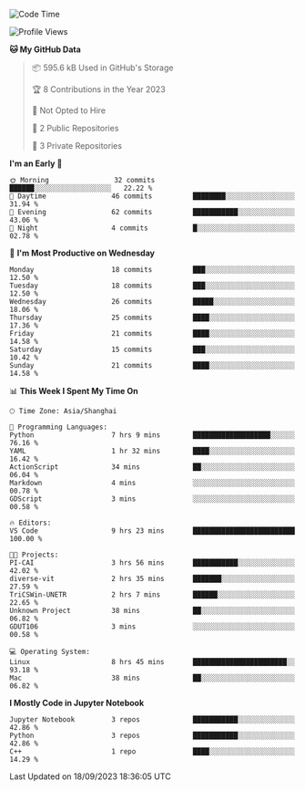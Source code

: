 <!--START_SECTION:waka-->
![Code Time](http://img.shields.io/badge/Code%20Time-381%20hrs%2037%20mins-blue)

![Profile Views](http://img.shields.io/badge/Profile%20Views-1-blue)

**🐱 My GitHub Data** 

> 📦 595.6 kB Used in GitHub's Storage 
 > 
> 🏆 8 Contributions in the Year 2023
 > 
> 🚫 Not Opted to Hire
 > 
> 📜 2 Public Repositories 
 > 
> 🔑 3 Private Repositories 
 > 
**I'm an Early 🐤** 

```text
🌞 Morning                32 commits          ██████░░░░░░░░░░░░░░░░░░░   22.22 % 
🌆 Daytime                46 commits          ████████░░░░░░░░░░░░░░░░░   31.94 % 
🌃 Evening                62 commits          ███████████░░░░░░░░░░░░░░   43.06 % 
🌙 Night                  4 commits           █░░░░░░░░░░░░░░░░░░░░░░░░   02.78 % 
```
📅 **I'm Most Productive on Wednesday** 

```text
Monday                   18 commits          ███░░░░░░░░░░░░░░░░░░░░░░   12.50 % 
Tuesday                  18 commits          ███░░░░░░░░░░░░░░░░░░░░░░   12.50 % 
Wednesday                26 commits          █████░░░░░░░░░░░░░░░░░░░░   18.06 % 
Thursday                 25 commits          ████░░░░░░░░░░░░░░░░░░░░░   17.36 % 
Friday                   21 commits          ████░░░░░░░░░░░░░░░░░░░░░   14.58 % 
Saturday                 15 commits          ███░░░░░░░░░░░░░░░░░░░░░░   10.42 % 
Sunday                   21 commits          ████░░░░░░░░░░░░░░░░░░░░░   14.58 % 
```


📊 **This Week I Spent My Time On** 

```text
🕑︎ Time Zone: Asia/Shanghai

💬 Programming Languages: 
Python                   7 hrs 9 mins        ███████████████████░░░░░░   76.16 % 
YAML                     1 hr 32 mins        ████░░░░░░░░░░░░░░░░░░░░░   16.42 % 
ActionScript             34 mins             ██░░░░░░░░░░░░░░░░░░░░░░░   06.04 % 
Markdown                 4 mins              ░░░░░░░░░░░░░░░░░░░░░░░░░   00.78 % 
GDScript                 3 mins              ░░░░░░░░░░░░░░░░░░░░░░░░░   00.58 % 

🔥 Editors: 
VS Code                  9 hrs 23 mins       █████████████████████████   100.00 % 

🐱‍💻 Projects: 
PI-CAI                   3 hrs 56 mins       ███████████░░░░░░░░░░░░░░   42.02 % 
diverse-vit              2 hrs 35 mins       ███████░░░░░░░░░░░░░░░░░░   27.59 % 
TriCSWin-UNETR           2 hrs 7 mins        ██████░░░░░░░░░░░░░░░░░░░   22.65 % 
Unknown Project          38 mins             ██░░░░░░░░░░░░░░░░░░░░░░░   06.82 % 
GDUT106                  3 mins              ░░░░░░░░░░░░░░░░░░░░░░░░░   00.58 % 

💻 Operating System: 
Linux                    8 hrs 45 mins       ███████████████████████░░   93.18 % 
Mac                      38 mins             ██░░░░░░░░░░░░░░░░░░░░░░░   06.82 % 
```

**I Mostly Code in Jupyter Notebook** 

```text
Jupyter Notebook         3 repos             ███████████░░░░░░░░░░░░░░   42.86 % 
Python                   3 repos             ███████████░░░░░░░░░░░░░░   42.86 % 
C++                      1 repo              ████░░░░░░░░░░░░░░░░░░░░░   14.29 % 
```




 Last Updated on 18/09/2023 18:36:05 UTC
<!--END_SECTION:waka-->
